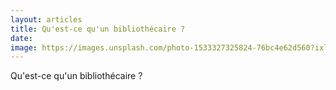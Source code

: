 ```yaml
---
layout: articles
title: Qu'est-ce qu'un bibliothécaire ?
date:
image: https://images.unsplash.com/photo-1533327325824-76bc4e62d560?ixlib=rb-0.3.5&ixid=eyJhcHBfaWQiOjEyMDd9&s=c697ac4e50f8ddb81aea7d883f20280e&auto=format&fit=crop&w=2100&q=80
---
```

Qu'est-ce qu'un bibliothécaire ?
